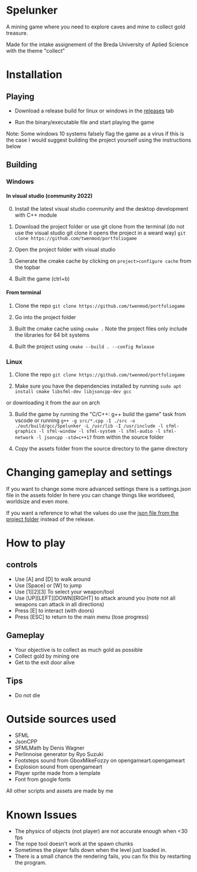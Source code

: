 # Spelunker
A mining game where you need to explore caves and mine to collect gold treasure.

Made for the intake assignement of the Breda University of Aplied Science
with the theme "collect"

# Installation

## Playing

- Download a release build for linux or windows in the [releases](https://github.com/Twenmod/Portfoliogame/releases) tab

- Run the binary/executable file and start playing the game

Note: Some windows 10 systems falsely flag the game as a virus if this is the case I would suggest building the project yourself using the instructions below 

## Building

### Windows

#### In visual studio (community 2022)
0. Install the latest visual studio community and the desktop development with C++ module

1. Download the project folder or use git clone from the terminal (do not use the visual studio git clone it opens the project in a weard way)
`git clone https://github.com/twenmod/portfoliogame`

2. Open the project folder with visual studio
  
3. Generate the cmake cache by clicking on `project>configure cache` from the topbar

4. Built the game (ctrl+b)


#### From terminal
1. Clone the repo
`git clone https://github.com/twenmod/portfoliogame`
  
2. Go into the project folder
  
3. Built the cmake cache using `cmake .`
Note the project files only include the libraries for 64 bit systems

4. Built the project using `cmake --build . --config Release`

### Linux

1. Clone the repo
`git clone https://github.com/twenmod/portfoliogame`

2. Make sure you have the dependencies installed by running
`sudo apt install cmake libsfml-dev libjsoncpp-dev gcc`

or downloading it from the aur on arch

3. Build the game by running the "C/C++: g++ build the game" task from vscode or running 
`g++ -g src/*.cpp -I ./src -o ./out/build/gcc/Spelunker -L /usr/lib -I /usr/include -l sfml-graphics -l sfml-window -l sfml-system -l sfml-audio -l sfml-network -l jsoncpp -std=c++17`
from within the source folder

4. Copy the assets folder from the source directory to the game directory

# Changing gameplay and settings
If you want to change some more advanced settings there is a settings.json file in the assets folder
In here you can change things like worldseed, worldsize and even more.

If you want a reference to what the values do use the [json file from the project folder](https://github.com/Twenmod/Portfoliogame/blob/main/assets/settings.json) instead of the release.


# How to play

## controls
- Use [A] and [D] to walk around
- Use [Space] or [W] to jump
- Use [1][2][3] To select your weapon/tool
- Use [UP][LEFT][DOWN][RIGHT] to attack around you (note not all weapons can attack in all directions)
- Press [E] to interact (with doors)
- Press [ESC] to return to the main menu (lose progress)

## Gameplay
- Your objective is to collect as much gold as possible
- Collect gold by mining ore
- Get to the exit door alive

## Tips
- Do not die

# Outside sources used
- SFML
- JsonCPP
- SFMLMath by Denis Wagner
- Perlinnoise generator by Ryo Suzuki
- Footsteps sound from GboxMikeFozzy on opengameart.opengameart
- Explosion sound from opengameart
- Player sprite made from a template
- Font from google fonts

All other scripts and assets are made by me


# Known Issues
- The physics of objects (not player) are not accurate enough when <30 fps
- The rope tool doesn't work at the spawn chunks
- Sometimes the player falls down when the level just loaded in.
- There is a small chance the rendering fails, you can fix this by restarting the program.
